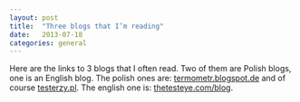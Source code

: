 ```yaml
---
layout: post
title:  "Three blogs that I’m reading"
date:   2013-07-18
categories: general
---
```


Here are the links to 3 blogs that I often read. Two of them are Polish blogs, one is an English blog. The polish ones are: <a href="http://termometr.blogspot.de/" target="_blank">termometr.blogspot.de</a> and of course <a href="http://testerzy.pl/" target="_blank">testerzy.pl</a>. The english one is: <a href="http://thetesteye.com/blog/" target="_blank">thetesteye.com/blog</a>.